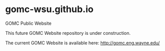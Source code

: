 # gomc-wsu.github.io
GOMC Public Website

This future GOMC Website repository is under construction.  

The current GOMC Website is available here:
http://gomc.eng.wayne.edu/